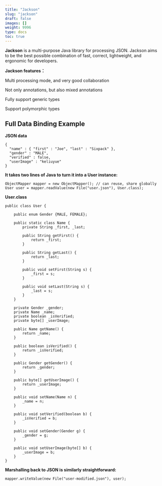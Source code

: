 ```yaml
---
title: "Jackson"
slug: "jackson"
draft: false
images: []
weight: 9996
type: docs
toc: true
---
```


**Jackson** is a multi-purpose Java library for processing JSON. Jackson aims to be the best possible combination of fast, correct, lightweight, and ergonomic for developers.

**Jackson features：**

Multi processing mode, and very good collaboration

Not only annotations, but also mixed annotations

Fully support generic types

Support polymorphic types



## Full Data Binding Example
**JSON data**

    {
      "name" : { "first" : "Joe", "last" : "Sixpack" },
      "gender" : "MALE",
      "verified" : false,
      "userImage" : "keliuyue"
    }
**It takes two lines of Java to turn it into a User instance:**

    ObjectMapper mapper = new ObjectMapper(); // can reuse, share globally
    User user = mapper.readValue(new File("user.json"), User.class);

**User.class**

    public class User {
    
        public enum Gender {MALE, FEMALE};

        public static class Name {
            private String _first, _last;

            public String getFirst() {
                return _first;
            }

            public String getLast() {
                return _last;
            }

            public void setFirst(String s) {
                _first = s;
            }

            public void setLast(String s) {
                _last = s;
            }
        }

        private Gender _gender;
        private Name _name;
        private boolean _isVerified;
        private byte[] _userImage;

        public Name getName() {
            return _name;
        }

        public boolean isVerified() {
            return _isVerified;
        }

        public Gender getGender() {
            return _gender;
        }

        public byte[] getUserImage() {
            return _userImage;
        }

        public void setName(Name n) {
            _name = n;
        }

        public void setVerified(boolean b) {
            _isVerified = b;
        }

        public void setGender(Gender g) {
            _gender = g;
        }

        public void setUserImage(byte[] b) {
            _userImage = b;
        }
    }
**Marshalling back to JSON is similarly straightforward:**

    mapper.writeValue(new File("user-modified.json"), user);

